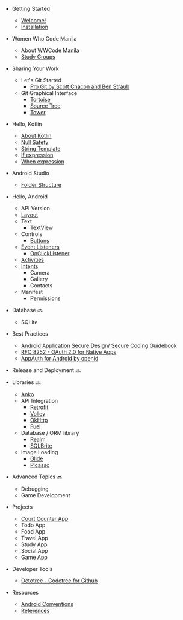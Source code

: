 - Getting Started
  - [Welcome!](README.md)
  - [Installation](getting_started/install_tools.md)

- Women Who Code Manila
  - [About WWCode Manila](wwcodemanila/about.md)
  - [Study Groups](wwcodemanila/study_groups.md)

- Sharing Your Work
  - Let's Git Started
    - [Pro Git by Scott Chacon and Ben Straub](https://git-scm.com/book/en/v2)
  - Git Graphical Interface
    - [Tortoise](https://code.google.com/p/tortoisegit)
    - [Source Tree](https://www.sourcetreeapp.com)
    - [Tower](http://www.git-tower.com/)

- Hello, Kotlin
  - [About Kotlin](kotlin/about_kotlin.md)
  - [Null Safety](kotlin/null_safety.md)
  - [String Template](kotlin/string_template.md)
  - [If expression](kotlin/if_expression.md)
  - [When expression](kotlin/when_expression.md)

- Android Studio
  - [Folder Structure](android/folder_structure.md)
- Hello, Android
  - API Version
  - [Layout](discussion/layout.md)
  - Text
    - [TextView](android/textview.md)
  - Controls
    - [Buttons](android/button.md)
  - [Event Listeners](android/event_listener.md)
    - [OnClickListener](android/extensions_onclicklistener.md)
  - [Activities](android/android_activities.md)
  - [Intents](android/android_intents.md)
    - Camera
    - Gallery
    - Contacts
  - Manifest
    - Permissions

- Database :soon:
  - SQLite

- Best Practices
  - [Android Application Secure Design/ Secure Coding Guidebook](http://www.jssec.org/dl/android_securecoding_en.pdf)
  - [RFC 8252 - OAuth 2.0 for Native Apps](https://tools.ietf.org/html/rfc8252)
  - [AppAuth for Android by openid](https://openid.github.io/AppAuth-Android/)

- Release and Deployment :soon:

- Libraries :soon:
  - [Anko](https://github.com/Kotlin/anko)
  - API Integration
    - [Retrofit](https://github.com/square/retrofit)
    - [Volley](https://github.com/google/volley)
    - [OkHttp](https://github.com/square/okhttp)
    - [Fuel](https://github.com/kittinunf/Fuel)
  - Database / ORM library
    - [Realm](https://github.com/realm/realm-java)
    - [SQLBrite](https://github.com/square/sqlbrite)
  - Image Loading
    - [Glide](https://github.com/bumptech/glide)
    - [Picasso](https://github.com/square/picasso)

- Advanced Topics :soon:
  - Debugging
  - Game Development

- Projects
  - [Court Counter App](projects/Court-Counter-Android-App/README.md)
  - Todo App
  - Food App
  - Travel App
  - Study App
  - Social App
  - Game App

- Developer Tools
  - [Octotree - Codetree for Github](https://github.com/buunguyen/octotree)

- Resources
  - [Android Conventions](resources/android_conventions.md)
  - [References](resources/references.md)
